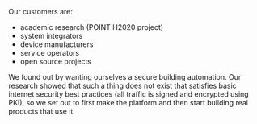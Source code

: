 Our customers are:
- academic research (POINT H2020 project)
- system integrators
- device manufacturers
- service operators
- open source projects

We found out by wanting ourselves a secure building automation. Our research
showed that such a thing does not exist that satisfies basic internet security
best practices (all traffic is signed and encrypted using PKI), so we set out
to first make the platform and then start building real products that use it.
